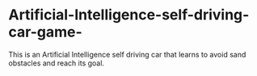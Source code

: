 # Artificial-Intelligence-self-driving-car-game-
This is an Artificial Intelligence self driving car that learns to avoid sand obstacles and reach its goal.
